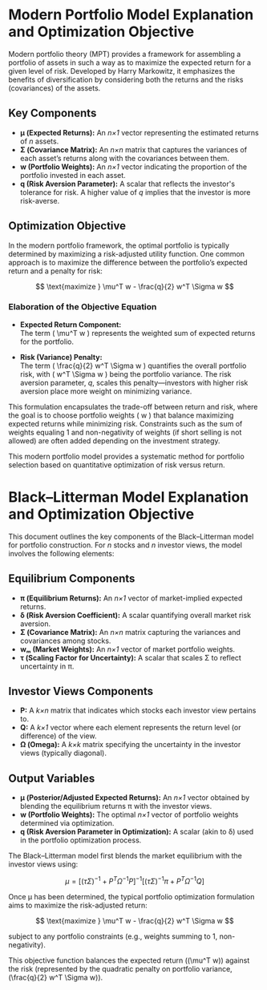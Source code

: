 # Modern Portfolio Model Explanation and Optimization Objective

Modern portfolio theory (MPT) provides a framework for assembling a portfolio of assets in such a way as to maximize the expected return for a given level of risk. Developed by Harry Markowitz, it emphasizes the benefits of diversification by considering both the returns and the risks (covariances) of the assets.

## Key Components
- **μ (Expected Returns):** An *n×1* vector representing the estimated returns of *n* assets.
- **Σ (Covariance Matrix):** An *n×n* matrix that captures the variances of each asset’s returns along with the covariances between them.
- **w (Portfolio Weights):** An *n×1* vector indicating the proportion of the portfolio invested in each asset.
- **q (Risk Aversion Parameter):** A scalar that reflects the investor's tolerance for risk. A higher value of *q* implies that the investor is more risk-averse.

## Optimization Objective
In the modern portfolio framework, the optimal portfolio is typically determined by maximizing a risk-adjusted utility function. One common approach is to maximize the difference between the portfolio’s expected return and a penalty for risk:

$$
\text{maximize } \mu^T w - \frac{q}{2} w^T \Sigma w
$$

### Elaboration of the Objective Equation

- **Expected Return Component:**  
  The term \( \mu^T w \) represents the weighted sum of expected returns for the portfolio.
  
- **Risk (Variance) Penalty:**  
  The term \( \frac{q}{2} w^T \Sigma w \) quantifies the overall portfolio risk, with \( w^T \Sigma w \) being the portfolio variance. The risk aversion parameter, *q*, scales this penalty—investors with higher risk aversion place more weight on minimizing variance.

This formulation encapsulates the trade-off between return and risk, where the goal is to choose portfolio weights \( w \) that balance maximizing expected returns while minimizing risk. Constraints such as the sum of weights equaling 1 and non-negativity of weights (if short selling is not allowed) are often added depending on the investment strategy.

This modern portfolio model provides a systematic method for portfolio selection based on quantitative optimization of risk versus return.








# Black–Litterman Model Explanation and Optimization Objective

This document outlines the key components of the Black–Litterman model for portfolio construction. For *n* stocks and *n* investor views, the model involves the following elements:

## Equilibrium Components
- **π (Equilibrium Returns):** An *n×1* vector of market-implied expected returns.
- **δ (Risk Aversion Coefficient):** A scalar quantifying overall market risk aversion.
- **Σ (Covariance Matrix):** An *n×n* matrix capturing the variances and covariances among stocks.
- **wₘ (Market Weights):** An *n×1* vector of market portfolio weights.
- **τ (Scaling Factor for Uncertainty):** A scalar that scales Σ to reflect uncertainty in π.

## Investor Views Components
- **P:** A *k×n* matrix that indicates which stocks each investor view pertains to.
- **Q:** A *k×1* vector where each element represents the return level (or difference) of the view.
- **Ω (Omega):** A *k×k* matrix specifying the uncertainty in the investor views (typically diagonal).

## Output Variables
- **μ (Posterior/Adjusted Expected Returns):** An *n×1* vector obtained by blending the equilibrium returns π with the investor views.
- **w (Portfolio Weights):** The optimal *n×1* vector of portfolio weights determined via optimization.
- **q (Risk Aversion Parameter in Optimization):** A scalar (akin to δ) used in the portfolio optimization process.

The Black–Litterman model first blends the market equilibrium with the investor views using:

$$
\mu = \left[ (\tau \Sigma)^{-1} + P^T \Omega^{-1} P \right]^{-1} \left[ (\tau \Sigma)^{-1} \pi + P^T \Omega^{-1} Q \right]
$$

Once μ has been determined, the typical portfolio optimization formulation aims to maximize the risk-adjusted return:

$$
\text{maximize } \mu^T w - \frac{q}{2} w^T \Sigma w
$$

subject to any portfolio constraints (e.g., weights summing to 1, non-negativity).

This objective function balances the expected return (\(\mu^T w\)) against the risk (represented by the quadratic penalty on portfolio variance, \(\frac{q}{2} w^T \Sigma w\)).
